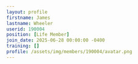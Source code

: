 ```yaml
---
layout: profile
firstname: James
lastname: Wheeler
userid: 190004
position: [Life Member]
join_date: 2025-06-28 00:00:00 -0400
training: []
profile: /assets/img/members/190004/avatar.png
---
```

